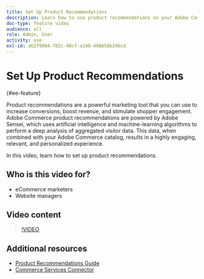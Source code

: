 ```yaml
---
title: Set Up Product Recommendations
description: Learn how to use product recommendations on your Adobe Commerce store.
doc-type: feature video
audience: all
role: Admin, User
activity: use
exl-id: a62f9984-782c-40cf-a140-498b58b24bcd
---
```

# Set Up Product Recommendations

{#ee-feature}

Product recommendations are a powerful marketing tool that you can use to increase conversions, boost revenue, and stimulate shopper engagement. Adobe Commerce product recommendations are powered by Adobe Sensei, which uses artificial intelligence and machine-learning algorithms to perform a deep analysis of aggregated visitor data. This data, when combined with your Adobe Commerce catalog, results in a highly engaging, relevant, and personalized experience. 

In this video, learn how to set up product recommendations.

## Who is this video for?

- eCommerce marketers
- Website managers

## Video content

>[!VIDEO](https://video.tv.adobe.com/v/343991?quality=12&learn=on)

## Additional resources

- [Product Recommendations  Guide](https://experienceleague.adobe.com/docs/commerce-merchant-services/product-recommendations/overview.html)
- [Commerce Services Connector](https://experienceleague.adobe.com/docs/commerce-merchant-services/user-guides/saas.html)
